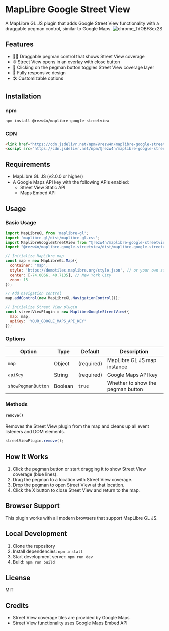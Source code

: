 # MapLibre Google Street View

A MapLibre GL JS plugin that adds Google Street View functionality with a draggable pegman control, similar to Google Maps.
![chrome_TdOBF8ex2S](https://github.com/user-attachments/assets/0ea7189d-ae0b-412d-98f4-730f2d8eabe6)


## Features

- 🚶‍♂️ Draggable pegman control that shows Street View coverage
- 🌐 Street View opens in an overlay with close button
- 🔎 Clicking on the pegman button toggles Street View coverage layer
- 📱 Fully responsive design
- 🛠️ Customizable options

## Installation

### npm

```bash
npm install @rezw4n/maplibre-google-streetview
```

### CDN

```html
<link href="https://cdn.jsdelivr.net/npm/@rezw4n/maplibre-google-streetview@latest/dist/maplibre-google-streetview.css" rel="stylesheet" />
<script src="https://cdn.jsdelivr.net/npm/@rezw4n/maplibre-google-streetview@latest/dist/maplibre-google-streetview.js"></script>
```

## Requirements

- MapLibre GL JS (v2.0.0 or higher)
- A Google Maps API key with the following APIs enabled:
  - Street View Static API
  - Maps Embed API

## Usage

### Basic Usage

```javascript
import MapLibreGL from 'maplibre-gl';
import 'maplibre-gl/dist/maplibre-gl.css';
import MaplibreGoogleStreetView from "@rezw4n/maplibre-google-streetview";
import "@rezw4n/maplibre-google-streetview/dist/maplibre-google-streetview.css";

// Initialize MapLibre map
const map = new MapLibreGL.Map({
  container: 'map',
  style: 'https://demotiles.maplibre.org/style.json', // or your own style
  center: [-74.0066, 40.7135], // New York City
  zoom: 15
});

// Add navigation control
map.addControl(new MapLibreGL.NavigationControl());

// Initialize Street View plugin
const streetViewPlugin = new MaplibreGoogleStreetView({
  map: map,
  apiKey: 'YOUR_GOOGLE_MAPS_API_KEY'
});
```

### Options

| Option | Type | Default | Description |
|--------|------|---------|-------------|
| `map` | Object | (required) | MapLibre GL JS map instance |
| `apiKey` | String | (required) | Google Maps API key |
| `showPegmanButton` | Boolean | `true` | Whether to show the pegman button |

### Methods

#### `remove()`

Removes the Street View plugin from the map and cleans up all event listeners and DOM elements.

```javascript
streetViewPlugin.remove();
```

## How It Works

1. Click the pegman button or start dragging it to show Street View coverage (blue lines).
2. Drag the pegman to a location with Street View coverage.
3. Drop the pegman to open Street View at that location.
4. Click the X button to close Street View and return to the map.

## Browser Support

This plugin works with all modern browsers that support MapLibre GL JS.

## Local Development

1. Clone the repository
2. Install dependencies: `npm install`
3. Start development server: `npm run dev`
4. Build: `npm run build`

## License

MIT

## Credits

- Street View coverage tiles are provided by Google Maps
- Street View functionality uses Google Maps Embed API

